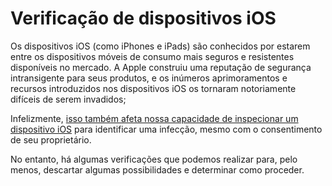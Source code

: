 # Verificação de dispositivos iOS

Os dispositivos iOS (como iPhones e iPads) são conhecidos por estarem entre os dispositivos móveis de consumo mais seguros e resistentes disponíveis no mercado. A Apple construiu uma reputação de segurança intransigente para seus produtos, e os inúmeros aprimoramentos e recursos introduzidos nos dispositivos iOS os tornaram notoriamente difíceis de serem invadidos;

Infelizmente, [isso também afeta nossa capacidade de inspecionar um dispositivo iOS](https://nex.sx/blog/2019/05/15/more-on-mobile-security-and-device-integrity.html) para identificar uma infecção, mesmo com o consentimento de seu proprietário.

No entanto, há algumas verificações que podemos realizar para, pelo menos, descartar algumas possibilidades e determinar como proceder.
